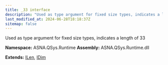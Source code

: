 ```yaml
---
title: _33 interface
description: "Used as type argument for fixed size types, indicates a length of 33  "
last_modified_at: 2024-06-28T18:18:37Z
sitemap: false
---
```


Used as type argument for fixed size types, indicates a length of 33 

**Namespace:** ASNA.QSys.Runtime
**Assembly:** ASNA.QSys.Runtime.dll

**Extends:** [ILen](/reference/runtime/qsys-runtime/i-len.html), [IDim](/reference/runtime/qsys-runtime/i-dim.html)
<br>
<br>
